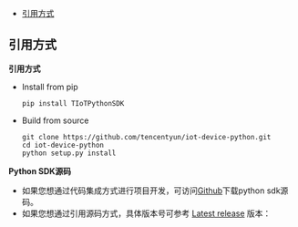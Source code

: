  * [引用方式](#引用方式)

## 引用方式

**引用方式**

-  Install from pip

    ```
	pip install TIoTPythonSDK
	```


-  Build from source

	```
	git clone https://github.com/tencentyun/iot-device-python.git
	cd iot-device-python
	python setup.py install
	```


**Python SDK源码**

-  如果您想通过代码集成方式进行项目开发，可访问[Github](../explorer-device-python)下载python sdk源码。
-  如果您想通过引用源码方式，具体版本号可参考 [Latest release](https://github.com/tencentyun/iot-device-python/releases) 版本：



